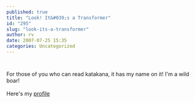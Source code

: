 ```yaml
---
published: true
title: "Look! It&#039;s a Transformer"
id: "295"
slug: "look-its-a-transformer"
author: rv
date: 2007-07-25 15:35
categories: Uncategorized
---
```

<a href="http://bp3.blogger.com/_RIq3e2nKDHo/Rqdt1XR51-I/AAAAAAAABQ8/CMr5kN1P9fc/s1600-h/IMG_1608.JPG"><img style="display:block;text-align:center;cursor:pointer;margin:0 auto 10px;" src="http://bp3.blogger.com/_RIq3e2nKDHo/Rqdt1XR51-I/AAAAAAAABQ8/CMr5kN1P9fc/s400/IMG_1608.JPG" alt="" border="0" /></a><br />For those of you who can read katakana, it has my name on it! I'm a wild boar!<br /><br />Here's my <a href="http://www.tfu.info/1999/Cybertron/rv/rv.htm">profile</a>